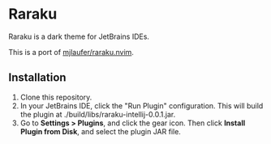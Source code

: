 # Raraku

Raraku is a dark theme for JetBrains IDEs.

This is a port of [mjlaufer/raraku.nvim](https://www.github.com/mjlaufer/raraku.nvim).

## Installation

1. Clone this repository.
2. In your JetBrains IDE, click the "Run Plugin" configuration. This will build the plugin at ./build/libs/raraku-intellij-0.0.1.jar.
3. Go to **Settings > Plugins**, and click the gear icon. Then click **Install Plugin from Disk**, and select the plugin JAR file.
